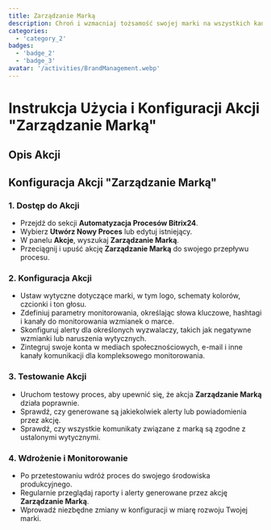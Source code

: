 ```yaml
---
title: Zarządzanie Marką
description: Chroń i wzmacniaj tożsamość swojej marki na wszystkich kanałach.
categories: 
  - 'category_2'
badges: 
  - 'badge_2'
  - 'badge_3'
avatar: '/activities/BrandManagement.webp'
---
```

# Instrukcja Użycia i Konfiguracji Akcji "Zarządzanie Marką"

## Opis Akcji

## **Konfiguracja Akcji "Zarządzanie Marką"**

### 1. Dostęp do Akcji
- Przejdź do sekcji **Automatyzacja Procesów Bitrix24**.
- Wybierz **Utwórz Nowy Proces** lub edytuj istniejący.
- W panelu **Akcje**, wyszukaj **Zarządzanie Marką**.
- Przeciągnij i upuść akcję **Zarządzanie Marką** do swojego przepływu procesu.

### 2. Konfiguracja Akcji
- Ustaw wytyczne dotyczące marki, w tym logo, schematy kolorów, czcionki i ton głosu.
- Zdefiniuj parametry monitorowania, określając słowa kluczowe, hashtagi i kanały do monitorowania wzmianek o marce.
- Skonfiguruj alerty dla określonych wyzwalaczy, takich jak negatywne wzmianki lub naruszenia wytycznych.
- Zintegruj swoje konta w mediach społecznościowych, e-mail i inne kanały komunikacji dla kompleksowego monitorowania.

### 3. Testowanie Akcji
- Uruchom testowy proces, aby upewnić się, że akcja **Zarządzanie Marką** działa poprawnie.
- Sprawdź, czy generowane są jakiekolwiek alerty lub powiadomienia przez akcję.
- Sprawdź, czy wszystkie komunikaty związane z marką są zgodne z ustalonymi wytycznymi.

### 4. Wdrożenie i Monitorowanie
- Po przetestowaniu wdróż proces do swojego środowiska produkcyjnego.
- Regularnie przeglądaj raporty i alerty generowane przez akcję **Zarządzanie Marką**.
- Wprowadź niezbędne zmiany w konfiguracji w miarę rozwoju Twojej marki.